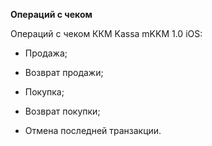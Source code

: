 **Операций с чеком**

Операций с чеком ККМ Kassa mKKM 1.0 iOS:

* Продажа;

* Возврат продажи;

* Покупка;

* Возврат покупки;

* Отмена последней транзакции.



